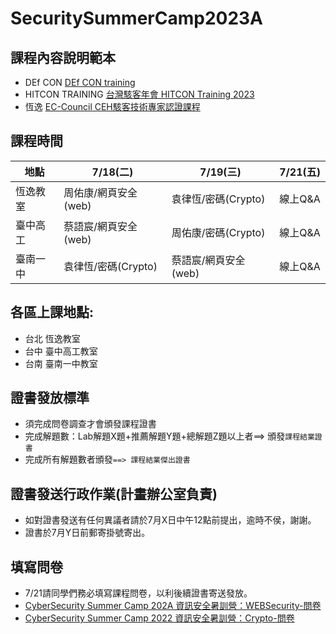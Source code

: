 # SecuritySummerCamp2023A
## 課程內容說明範本
- DEf CON [DEf CON training](https://training.defcon.org/products/web-hacking-bootcamp-orange-cyberdefense)
- HITCON TRAINING [台灣駭客年會 HITCON Training 2023](https://hitcon.kktix.cc/events/hitcon-training-2023)
- 恆逸 [EC-Council CEH駭客技術專家認證課程](https://www.uuu.com.tw/Course/Show/300/EC-Council-CEH-7-%E9%A7%AD%E5%AE%A2%E6%8A%80%E8%A1%93%E5%B0%88%E5%AE%B6%E8%AA%8D%E8%AD%89%E8%AA%B2%E7%A8%8B)
## 課程時間
| 地點 | 7/18(二) | 7/19(三) | 7/21(五) | 
| ----- | ----- | ----- | ----- |
| 恆逸教室 | 周佑康/網頁安全(web) | 袁律恆/密碼(Crypto) | 線上Q&A |
| 臺中高工 | 蔡語宸/網頁安全(web) | 周佑康/密碼(Crypto) | 線上Q&A | 
| 臺南一中 | 袁律恆/密碼(Crypto) | 蔡語宸/網頁安全(web) | 線上Q&A |  

## 各區上課地點:
  - 台北 恆逸教室 
  - 台中 臺中高工教室 
  - 台南 臺南一中教室

## 證書發放標準
- 須完成問卷調查才會頒發課程證書
- 完成解題數：Lab解題X題+推薦解題Y題+總解題Z題以上者==> 頒發`課程結業證書`
- 完成所有解題數者頒發`==> 課程結業傑出證書`

## 證書發送行政作業(計畫辦公室負責)
- 如對證書發送有任何異議者請於7月X日中午12點前提出，逾時不侯，謝謝。
- 證書於7月Y日前郵寄掛號寄出。

## 填寫問卷
- 7/21請同學們務必填寫課程問卷，以利後續證書寄送發放。
- [CyberSecurity Summer Camp 202A 資訊安全暑訓營：WEBSecurity-問卷]()
- [CyberSecurity Summer Camp 2022 資訊安全暑訓營：Crypto-問卷]()
